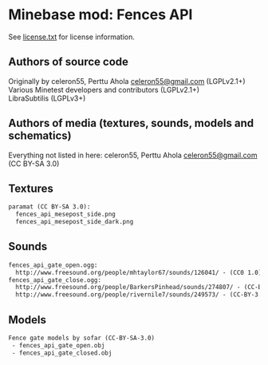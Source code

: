 Minebase mod: Fences API
========================
See [license.txt](./license.txt) for license information.

Authors of source code
----------------------
Originally by celeron55, Perttu Ahola <celeron55@gmail.com> (LGPLv2.1+)  
Various Minetest developers and contributors (LGPLv2.1+)  
LibraSubtilis (LGPLv3+)


Authors of media (textures, sounds, models and schematics)
----------------------------------------------------------
Everything not listed in here:
celeron55, Perttu Ahola <celeron55@gmail.com> (CC BY-SA 3.0)


Textures
--------
```txt
paramat (CC BY-SA 3.0):
  fences_api_mesepost_side.png
  fences_api_mesepost_side_dark.png
```

Sounds
------
```txt
fences_api_gate_open.ogg:
  http://www.freesound.org/people/mhtaylor67/sounds/126041/ - (CC0 1.0)
fences_api_gate_close.ogg:
  http://www.freesound.org/people/BarkersPinhead/sounds/274807/ - (CC-BY-3.0)
  http://www.freesound.org/people/rivernile7/sounds/249573/ - (CC-BY-3.0)
```

Models
------
```txt
Fence gate models by sofar (CC-BY-SA-3.0)
 - fences_api_gate_open.obj
 - fences_api_gate_closed.obj
```
